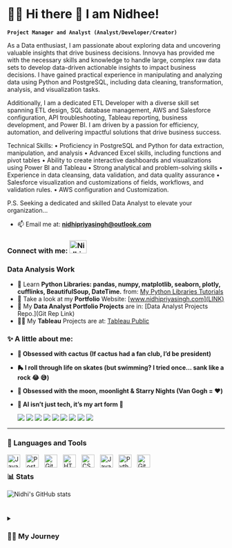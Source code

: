 # 🏄‍♂️ Hi there 👋 I am Nidhee!

**`Project Manager and Analyst (Analyst/Developer/Creator)`**

As a Data enthusiast, I am passionate about exploring data and uncovering valuable insights that drive business decisions. Innovya has provided me with the necessary skills and knowledge to handle large, complex raw data sets to develop data-driven actionable insights to impact business decisions. I have gained practical experience in manipulating and analyzing data using Python and PostgreSQL, including data cleaning, transformation, analysis, and visualization tasks. 

Additionally, I am a dedicated ETL Developer with a diverse skill set spanning ETL design, SQL database management, AWS and Salesforce configuration, API troubleshooting, Tableau reporting, business development, and Power BI. I am driven by a passion for efficiency, automation, and delivering impactful solutions that drive business success.

Technical Skills:
• Proficiency in PostgreSQL and Python for data extraction, manipulation, and analysis
• Advanced Excel skills, including functions and pivot tables
• Ability to create interactive dashboards and visualizations using Power BI and Tableau
• Strong analytical and problem-solving skills
• Experience in data cleansing, data validation, and data quality assurance
• Salesforce visualization and customizations of fields, workflows, and validation rules.
• AWS configuration and Customization.

P.S. Seeking a dedicated and skilled Data Analyst to elevate your organization... 
- 📫 Email me at: **nidhipriyasingh@outlook.com**


<h3 align="left">
  Connect with me:
  <a href="https://www.linkedin.com/in/nidhipriyasingh007/" target="_blank">
    <img src="https://raw.githubusercontent.com/rahuldkjain/github-profile-readme-generator/master/src/images/icons/Social/linked-in-alt.svg" alt="Nidhi Priya Singh LinkedIn" height="30" width="40" />
  </a>
</h3>


<h3 align="left">
  Data Analysis Work
</h3>

- 🔭 Learn **Python Libraries: pandas, numpy, matplotlib, seaborn, plotly, cufflinks, BeautifulSoup, DateTime.** from: [My Python Libraries Tutorials](LINK)
- 📝 Take a look at my **Portfolio** Website: [www.nidhipriyasingh.com](LINK)
- 🌱 My **Data Analyst Portfolio Projects** are in: [Data Analyst Projects Repo.](Git Rep Link)
- 👨‍💻 My **Tableau** Projects are at: [Tableau Public](tableau.com)



<h3 align="left">
  ✨ A little about me:
</h3>

- **🌵 Obsessed with cactus (If cactus had a fan club, I’d be president)**
- **🛼 I roll through life on skates (but swimming? I tried once… sank like a rock 😂 😅)**
- **🌙 Obsessed with the moon, moonlight & Starry Nights (Van Gogh = ❤️)**
- **🤖 AI isn’t just tech, it’s my art form 🚀**


   <p align="left">
      <a href="https://www.youtube.com/@DataWizard-Nidhee?sub_confirmation=1">
         <img src="https://custom-icon-badges.demolab.com/badge/-YouTube-d90903?style=for-the-badge&logo=mention"/></a> 
      <a href="https://www.linkedin.com/in/nidhipriyasingh007">
         <img src="https://custom-icon-badges.demolab.com/badge/-LinkedIN-0368d9?style=for-the-badge&logo=mention" /></a> 
      <a href="https://kaggle.com/nidhipriyasingh">
          <img src="https://custom-icon-badges.demolab.com/badge/-Kaggle-4faed9?style=for-the-badge&logo=mention" /></a>
      <a href="https://github.com/Nidhi-Datawizard?tab=stars">
          <img src="https://custom-icon-badges.demolab.com/badge/-STARS-D90368?style=for-the-badge&logo=mention" /></a>
       <a href="https://github.com/Nidhi-Datawizard?tab=repositories">
          <img src="https://custom-icon-badges.demolab.com/badge/-REPO-ff5c8f?style=for-the-badge&logo=mention" /></a>
       <a href="https://github.com/Nidhi-Datawizard?tab=stars">
          <img src="https://custom-icon-badges.demolab.com/badge/-PROJECTS-ff9bbb?style=for-the-badge&logo=mention" /></a>
      <a href="https://leetcode.com/nidhipriyasingh29">
          <img src="https://custom-icon-badges.demolab.com/badge/-LEETCODE-fd7e14?style=for-the-badge&logo=mention" /></a>
      <a href="https://www.hackerrank.com/nidhipriyasingh1?hr_r=1">
          <img src="https://custom-icon-badges.demolab.com/badge/-HACKERRANK-43c904?style=for-the-badge&logo=mention" /></a>
      <a href="https://discord.com/channels/172018499005317120/443166941809737728">
          <img src="https://custom-icon-badges.demolab.com/badge/-DISCHORD-4f40cf?style=for-the-badge&logo=mention" /></a>
      
   </p>


---

### 🧰 Languages and Tools

<img align="left" alt="Java Script" width="30px" style="padding-right:10px;" src="https://cdn.jsdelivr.net/gh/devicons/devicon/icons/java/java-original.svg"/>
<img align="left" alt="PostgreSQL" width="30px" style="padding-right:10px;" src="https://www.vectorlogo.zone/logos/postgresql/postgresql-icon.svg" />
<img align="left" alt="Git" width="30px" style="padding-right:10px;" src="https://cdn.jsdelivr.net/gh/devicons/devicon/icons/git/git-original.svg" />
<img align="left" alt="HTML" width="30px" style="padding-right:10px;" src="https://cdn.jsdelivr.net/gh/devicons/devicon/icons/html5/html5-plain.svg" />
<img align="left" alt="CSS" width="30px" style="padding-right:10px;" src="https://cdn.jsdelivr.net/gh/devicons/devicon/icons/css3/css3-plain.svg" />
<img align="left" alt="JavaScript" width="30px" style="padding-right:10px;" src="https://cdn.jsdelivr.net/gh/devicons/devicon/icons/javascript/javascript-plain.svg" />
<img align="left" alt="Python" width="30px" style="padding-right:10px;" src="https://cdn.jsdelivr.net/gh/devicons/devicon/icons/python/python-plain.svg" />
<img align="left" alt="GitHub" width="30px" style="padding-right:10px;" src="https://cdn.jsdelivr.net/gh/devicons/devicon/icons/github/github-original.svg" />
<br />


### 📊 Stats

![Nidhi's GitHub stats](https://github-readme-stats.vercel.app/api?username=Nidhi-Datawizard&show_icons=true&theme=gruvbox)

<!-- ![GitHub Streak](https://github.com/Nidhi-Datawizard?tab=overview&from=2023-05-01&to=2023-05-31) -->

#

<details>
 <summary><h3>👨‍💻 My Journey</h3></summary>
   As an ETL Developer, I have completed various projects with the following tasks:
• Translated business requirements into ETL design specifications.
• Implemented Configuration for setup and deployment at different environments like Dev, Stage, Test, and Production.
• Monitored Daily SQL Server jobs on the production server as part of production support and troubleshooting failed jobs.
• Optimized SQL query performance for maximum efficiency.
• Performed performance tuning of SQL objects like Stored Procedures, and functions to make data insertion and retrieval faster.
• Designed and created SQL Databases, tables, indexes, views, User-Defined Functions, Stored Procedures, and Triggers to support business applications.
• Planned and prepared for automating daily build activities.
• Provided KT and training to new resources for project work.
• Prepared daily, weekly and monthly reports of incidents and enhancements.
• Created detailed design and requirement documents logically to help team members understand the requirements and design.
• Configured and managed user accounts and assigned roles and permissions based on user requirements.
• Monitored Amazon Connect instance's performance and associated resources, including phone numbers and queues.
• Monitored and analyzed AWS Connect metrics, resolved issues, and ensured optimal contact center performance.
• Created and configured contact flows and routing profiles, integrated with other AWS services and third-party systems.
• AWS AppStream.
• Customized Salesforce technology to meet the organization's requirements and goals.
• Set up and managed user accounts and profiles on Salesforce for other people in the organization.
• Created and maintained reports and visualization dashboards in Salesforce to provide insights.
• Maintained Salesforce customizations, such as custom fields, workflows, and validation rules. 
• Tableau reports and visualization dashboards.
• Ensuring client delivery and managing escalations.
   
Skills: Postman API · IGlucose · Salesforce.com Administration · Bitbucket · Webstorm · Salesforce · Jira · Tableau · Microsoft Power BI · Business Analytics · Data Analytics · Amazon Web Services (AWS) · PostgreSQL · SQL · Python (Programming Language) · Resource Planning · Agile Methodologies · Software Project Management · Project Management · Google Analytics · Microsoft Office · Microsoft Excel

[website]: 
[youtube]: https://www.youtube.com/@DataWizard-Nidhee
